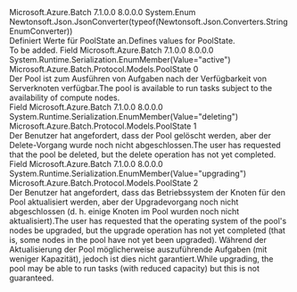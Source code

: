 <Type Name="PoolState" FullName="Microsoft.Azure.Batch.Protocol.Models.PoolState">
  <TypeSignature Language="C#" Value="public enum PoolState" />
  <TypeSignature Language="ILAsm" Value=".class public auto ansi sealed PoolState extends System.Enum" />
  <TypeSignature Language="DocId" Value="T:Microsoft.Azure.Batch.Protocol.Models.PoolState" />
  <TypeSignature Language="VB.NET" Value="Public Enum PoolState" />
  <TypeSignature Language="F#" Value="type PoolState = " />
  <AssemblyInfo>
    <AssemblyName>Microsoft.Azure.Batch</AssemblyName>
    <AssemblyVersion>7.1.0.0</AssemblyVersion>
    <AssemblyVersion>8.0.0.0</AssemblyVersion>
  </AssemblyInfo>
  <Base>
    <BaseTypeName>System.Enum</BaseTypeName>
  </Base>
  <Attributes>
    <Attribute>
      <AttributeName>Newtonsoft.Json.JsonConverter(typeof(Newtonsoft.Json.Converters.StringEnumConverter))</AttributeName>
    </Attribute>
  </Attributes>
  <Docs>
    <summary>
            <span data-ttu-id="3e2d8-101">Definiert Werte für PoolState an.</span><span class="sxs-lookup"><span data-stu-id="3e2d8-101">Defines values for PoolState.</span></span>
            </summary>
    <remarks>To be added.</remarks>
  </Docs>
  <Members>
    <Member MemberName="Active">
      <MemberSignature Language="C#" Value="Active" />
      <MemberSignature Language="ILAsm" Value=".field public static literal valuetype Microsoft.Azure.Batch.Protocol.Models.PoolState Active = int32(0)" />
      <MemberSignature Language="DocId" Value="F:Microsoft.Azure.Batch.Protocol.Models.PoolState.Active" />
      <MemberSignature Language="VB.NET" Value="Active" />
      <MemberSignature Language="F#" Value="Active = 0" Usage="Microsoft.Azure.Batch.Protocol.Models.PoolState.Active" />
      <MemberType>Field</MemberType>
      <AssemblyInfo>
        <AssemblyName>Microsoft.Azure.Batch</AssemblyName>
        <AssemblyVersion>7.1.0.0</AssemblyVersion>
        <AssemblyVersion>8.0.0.0</AssemblyVersion>
      </AssemblyInfo>
      <Attributes>
        <Attribute>
          <AttributeName>System.Runtime.Serialization.EnumMember(Value="active")</AttributeName>
        </Attribute>
      </Attributes>
      <ReturnValue>
        <ReturnType>Microsoft.Azure.Batch.Protocol.Models.PoolState</ReturnType>
      </ReturnValue>
      <MemberValue>0</MemberValue>
      <Docs>
        <summary>
            <span data-ttu-id="3e2d8-102">Der Pool ist zum Ausführen von Aufgaben nach der Verfügbarkeit von Serverknoten verfügbar.</span><span class="sxs-lookup"><span data-stu-id="3e2d8-102">The pool is available to run tasks subject to the availability of compute nodes.</span></span>
            </summary>
      </Docs>
    </Member>
    <Member MemberName="Deleting">
      <MemberSignature Language="C#" Value="Deleting" />
      <MemberSignature Language="ILAsm" Value=".field public static literal valuetype Microsoft.Azure.Batch.Protocol.Models.PoolState Deleting = int32(1)" />
      <MemberSignature Language="DocId" Value="F:Microsoft.Azure.Batch.Protocol.Models.PoolState.Deleting" />
      <MemberSignature Language="VB.NET" Value="Deleting" />
      <MemberSignature Language="F#" Value="Deleting = 1" Usage="Microsoft.Azure.Batch.Protocol.Models.PoolState.Deleting" />
      <MemberType>Field</MemberType>
      <AssemblyInfo>
        <AssemblyName>Microsoft.Azure.Batch</AssemblyName>
        <AssemblyVersion>7.1.0.0</AssemblyVersion>
        <AssemblyVersion>8.0.0.0</AssemblyVersion>
      </AssemblyInfo>
      <Attributes>
        <Attribute>
          <AttributeName>System.Runtime.Serialization.EnumMember(Value="deleting")</AttributeName>
        </Attribute>
      </Attributes>
      <ReturnValue>
        <ReturnType>Microsoft.Azure.Batch.Protocol.Models.PoolState</ReturnType>
      </ReturnValue>
      <MemberValue>1</MemberValue>
      <Docs>
        <summary>
            <span data-ttu-id="3e2d8-103">Der Benutzer hat angefordert, dass der Pool gelöscht werden, aber der Delete-Vorgang wurde noch nicht abgeschlossen.</span><span class="sxs-lookup"><span data-stu-id="3e2d8-103">The user has requested that the pool be deleted, but the delete operation has not yet completed.</span></span>
            </summary>
      </Docs>
    </Member>
    <Member MemberName="Upgrading">
      <MemberSignature Language="C#" Value="Upgrading" />
      <MemberSignature Language="ILAsm" Value=".field public static literal valuetype Microsoft.Azure.Batch.Protocol.Models.PoolState Upgrading = int32(2)" />
      <MemberSignature Language="DocId" Value="F:Microsoft.Azure.Batch.Protocol.Models.PoolState.Upgrading" />
      <MemberSignature Language="VB.NET" Value="Upgrading" />
      <MemberSignature Language="F#" Value="Upgrading = 2" Usage="Microsoft.Azure.Batch.Protocol.Models.PoolState.Upgrading" />
      <MemberType>Field</MemberType>
      <AssemblyInfo>
        <AssemblyName>Microsoft.Azure.Batch</AssemblyName>
        <AssemblyVersion>7.1.0.0</AssemblyVersion>
        <AssemblyVersion>8.0.0.0</AssemblyVersion>
      </AssemblyInfo>
      <Attributes>
        <Attribute>
          <AttributeName>System.Runtime.Serialization.EnumMember(Value="upgrading")</AttributeName>
        </Attribute>
      </Attributes>
      <ReturnValue>
        <ReturnType>Microsoft.Azure.Batch.Protocol.Models.PoolState</ReturnType>
      </ReturnValue>
      <MemberValue>2</MemberValue>
      <Docs>
        <summary>
            <span data-ttu-id="3e2d8-104">Der Benutzer hat angefordert, dass das Betriebssystem der Knoten für den Pool aktualisiert werden, aber der Upgradevorgang noch nicht abgeschlossen (d. h. einige Knoten im Pool wurden noch nicht aktualisiert).</span><span class="sxs-lookup"><span data-stu-id="3e2d8-104">The user has requested that the operating system of the pool's nodes be upgraded, but the upgrade operation has not yet completed (that is, some nodes in the pool have not yet been upgraded).</span></span> <span data-ttu-id="3e2d8-105">Während der Aktualisierung der Pool möglicherweise auszuführende Aufgaben (mit weniger Kapazität), jedoch ist dies nicht garantiert.</span><span class="sxs-lookup"><span data-stu-id="3e2d8-105">While upgrading, the pool may be able to run tasks (with reduced capacity) but this is not guaranteed.</span></span>
            </summary>
      </Docs>
    </Member>
  </Members>
</Type>